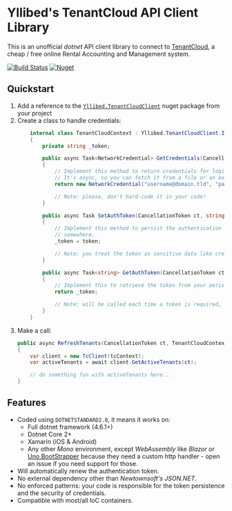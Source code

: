 # Yllibed's TenantCloud API Client Library
This is an unofficial _dotnet_ API client library to connect to [TenantCloud](https://tenantcloud.com),
a cheap / free online Rental Accounting and Management system.

[![Build Status](https://dev.azure.com/yllibed/TenantCloudClient/_apis/build/status/yllibed.TenantCloudClient?branchName=master)](https://dev.azure.com/yllibed/TenantCloudClient/_build/latest?definitionId=1&branchName=master) [![Nuget](https://img.shields.io/nuget/dt/Yllibed.TenantCloudClient.svg?label=nuget.org)](https://www.nuget.org/packages/Yllibed.TenantCloudClient)

## Quickstart
1. Add a reference to the [`Yllibed.TenantCloudClient`](https://www.nuget.org/packages/Yllibed.TenantCloudClient/) nuget package from your project
2. Create a class to handle credentials:
   ``` csharp
       internal class TenantCloudContext : Yllibed.TenantCloudClient.ITcContext
       {
           private string _token;

           public async Task<NetworkCredential> GetCredentials(CancellationToken ct)
           {
               // Implement this method to return credentials for login.
               // It's async, so you can fetch it from a file or an external system.
               return new NetworkCredential("username@domain.tld", "password");

               // Note: please, don't hard-code it in your code!
           }

           public async Task SetAuthToken(CancellationToken ct, string token)
           {
               // Implement this method to persist the authentication token
               // somewhere.
               _token = token;

               // Note: you treat the token as sensitive data like credentials.
           }

           public async Task<string> GetAuthToken(CancellationToken ct)
           {
               // Implement this to retrieve the token from your peristed state.
               return _token;

               // Note: will be called each time a token is required, you may want to cache it.
           }
       }
   ```
3. Make a call:
   ``` csharp
   public async RefreshTenants(CancellationToken ct, TenantCloudContext tcContext)
   {
       var client = new TcClient(tcContext);
       var activeTenants = await client.GetActiveTenants(ct);

       // do something fun with activeTenants here...
   }
   ```

## Features
* Coded using `DOTNETSTANDARD2.0`, it means it works on:
  * Full dotnet framework (4.6.1+)
  * Dotnet Core 2+
  * Xamarin (iOS & Android)
  * Any other _Mono_ environment, except _WebAssembly_ like _Blazor_ or [Uno.BootStrapper](https://github.com/nventive/Uno.Wasm.Bootstrap) because they need a custom http handler - open
  an issue if you need support for those.
* Will automatically renew the authentication token.
* No external dependency other than _Newtownsoft's JSON.NET_.
* No enforced patterns: your code is responsible for the token persistence and the security of credentials.
* Compatible with most/all IoC containers.
